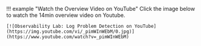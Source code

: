 !!! example "Watch the Overview Video on YouTube"
    Click the image below to watch the 14min overview video on Youtube.

    [![Observability Lab: Log Problem Detection on YouTube](https://img.youtube.com/vi/_pimWInWEbM/0.jpg)](https://www.youtube.com/watch?v=_pimWInWEbM)

